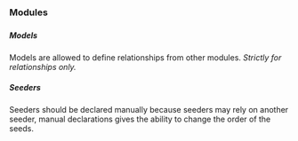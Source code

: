 <h3>Modules<h3>

<h5>Models</h5>
<p>Models are allowed to define relationships from other modules. <i>Strictly for relationships only.</i></p>

<h5>Seeders</h5>
<p>Seeders should be declared manually because seeders may rely on another seeder, manual declarations gives the ability to change the order of the
seeds.</p>





